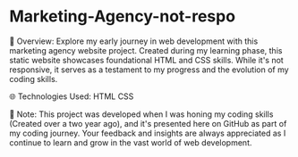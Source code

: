 # Marketing-Agency-not-respo
🚀 Overview:
Explore my early journey in web development with this marketing agency website project. Created during my learning phase, this static website showcases foundational HTML and CSS skills. While it's not responsive, it serves as a testament to my progress and the evolution of my coding skills.

🌐 Technologies Used:
HTML
CSS

📝 Note:
This project was developed when I was honing my coding skills (Created over a two year ago), and it's presented here on GitHub as part of my coding journey. Your feedback and insights are always appreciated as I continue to learn and grow in the vast world of web development.
